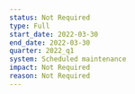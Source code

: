 ```yaml
---
status: Not Required
type: Full
start_date: 2022-03-30 
end_date: 2022-03-30 
quarter: 2022_q1
system: Scheduled maintenance
impact: Not Required
reason: Not Required
---
```




